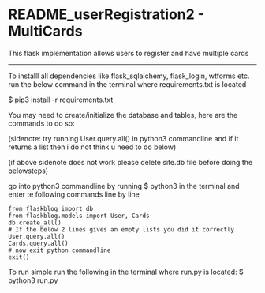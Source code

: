 # README_userRegistration2 - MultiCards

This flask implementation allows users to register and have multiple cards

-----------------------------------------------------

To installl all dependencies like flask_sqlalchemy, flask_login, wtforms etc.
run the below command in the terminal where requirements.txt is located

$    pip3 install -r requirements.txt



You may need to create/initialize the database and tables, here are the commands to do so:

(sidenote: try running User.query.all() in python3 commandline and if it returns a list then i do not think u need to do below)

(if above sidenote does not work please delete site.db file before doing the belowsteps)

go into python3 commandline by running $ python3 in the terminal and enter te following commands line by line

```python3
from flaskblog import db
from flaskblog.models import User, Cards
db.create_all()
# If the below 2 lines gives an empty lists you did it correctly
User.query.all()
Cards.query.all()
# now exit python commandline
exit()
```

To run simple run the following in the terminal where run.py is located: $   python3 run.py
